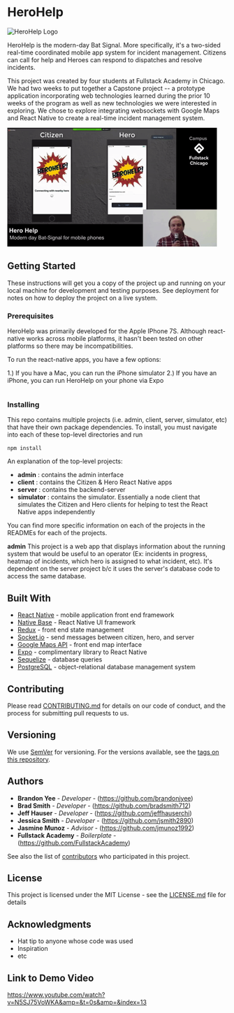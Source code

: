 # HeroHelp
![HeroHelp Logo](https://github.com/brandonjyee/HeroHelp/blob/master/client/components/assets/logo.png)

HeroHelp is the modern-day Bat Signal. More specifically, it's a two-sided real-time coordinated mobile app system for incident management. Citizens can call for help and Heroes can respond to dispatches and resolve incidents.

This project was created by four students at Fullstack Academy in Chicago. We had two weeks to put together a Capstone project -- a prototype application incorporating web technologies learned during the prior 10 weeks of the program as well as new technologies we were interested in exploring. We chose to explore integrating websockets with Google Maps and React Native to create a real-time incident management system.

![HeroHelp Demo](https://github.com/brandonjyee/HeroHelp/blob/master/herohelp-demo.gif)

## Getting Started

These instructions will get you a copy of the project up and running on your local machine for development and testing purposes. See deployment for notes on how to deploy the project on a live system.

### Prerequisites

HeroHelp was primarily developed for the Apple IPhone 7S. Although react-native works across mobile platforms, it hasn't been tested on other platforms so there may be incompatibilities.

To run the react-native apps, you have a few options:

1.) If you have a Mac, you can run the iPhone simulator
2.) If you have an iPhone, you can run HeroHelp on your phone via Expo

```

```

### Installing

This repo contains multiple projects (i.e. admin, client, server, simulator, etc) that have their own package dependencies. To install, you must navigate into each of these top-level directories and run

```
npm install
```
An explanation of the top-level projects:
* **admin** : contains the admin interface
* **client** : contains the Citizen & Hero React Native apps
* **server** : contains the backend-server
* **simulator**    : contains the simulator. Essentially a node client that simulates the Citizen and Hero clients for helping to test the React Native apps independently

You can find more specific information on each of the projects in the READMEs for each of the projects.

**admin**
This project is a web app that displays information about the running system that would be useful to an operator (Ex: incidents in progress, heatmap of incidents, which hero is assigned to what incident, etc). It's dependent on the server project b/c it uses the server's database code to access the same database.

## Built With

* [React Native](https://github.com/react-community/create-react-native-app) - mobile application front end framework
* [Native Base](https://nativebase.io/) - React Native UI framework
* [Redux](https://redux.js.org/) - front end state management
* [Socket.io](https://socket.io/docs/) - send messages between citizen, hero, and server
* [Google Maps API](https://developers.google.com/maps/documentation/) - front end map interface
* [Expo](https://docs.expo.io/versions/latest/) - complimentary library to React Native
* [Sequelize](http://docs.sequelizejs.com/) - database queries
* [PostgreSQL](https://www.postgresql.org/docs/) - object-relational database management system

## Contributing

Please read [CONTRIBUTING.md](https://gist.github.com/PurpleBooth/b24679402957c63ec426) for details on our code of conduct, and the process for submitting pull requests to us.

## Versioning

We use [SemVer](http://semver.org/) for versioning. For the versions available, see the [tags on this repository](https://github.com/your/project/tags).

## Authors

* **Brandon Yee** - *Developer* - (https://github.com/brandonjyee)
* **Brad Smith** - *Developer* - (https://github.com/bradsmith712)
* **Jeff Hauser** - *Developer* - (https://github.com/jeffhauserchi)
* **Jessica Smith** - *Developer* - (https://github.com/jsmith2890)
* **Jasmine Munoz** - *Advisor* - (https://github.com/jmunoz1992)
* **Fullstack Academy** - *Boilerplate* - (https://github.com/FullstackAcademy)

See also the list of [contributors](https://github.com/your/project/contributors) who participated in this project.

## License

This project is licensed under the MIT License - see the [LICENSE.md](LICENSE.md) file for details

## Acknowledgments

* Hat tip to anyone whose code was used
* Inspiration
* etc

## Link to Demo Video
https://www.youtube.com/watch?v=N5SJ75VoWKA&amp=&t=0s&amp=&index=13

